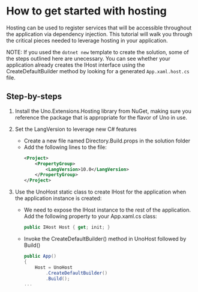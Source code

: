 # How to get started with hosting

Hosting can be used to register services that will be accessible throughout the application via dependency injection. This tutorial will walk you through the critical pieces needed to leverage hosting in your application. 

NOTE: If you used the `dotnet new` template to create the solution, some of the steps outlined here are unecessary. You can see whether your application already creates the IHost interface using the CreateDefaultBuilder method by looking for a generated `App.xaml.host.cs` file.

## Step-by-steps
1. Install the Uno.Extensions.Hosting library from NuGet, making sure you reference the package that is appropriate for the flavor of Uno in use.

2. Set the LangVersion to leverage new C# features
    * Create a new file named Directory.Build.props in the solution folder
    * Add the following lines to the file:
        ```xml 
        <Project>
            <PropertyGroup>
                <LangVersion>10.0</LangVersion>
            </PropertyGroup>
        </Project>
        ```
3. Use the UnoHost static class to create IHost for the application when the application instance is created:
    * We need to expose the IHost instance to the rest of the application. Add the following property to your App.xaml.cs class:
        ```cs
        public IHost Host { get; init; }
        ```
    * Invoke the CreateDefaultBuilder() method in UnoHost followed by Build() 
        ```cs
        public App()
        {
            Host = UnoHost
                .CreateDefaultBuilder()
                .Build();
        ...
        ```